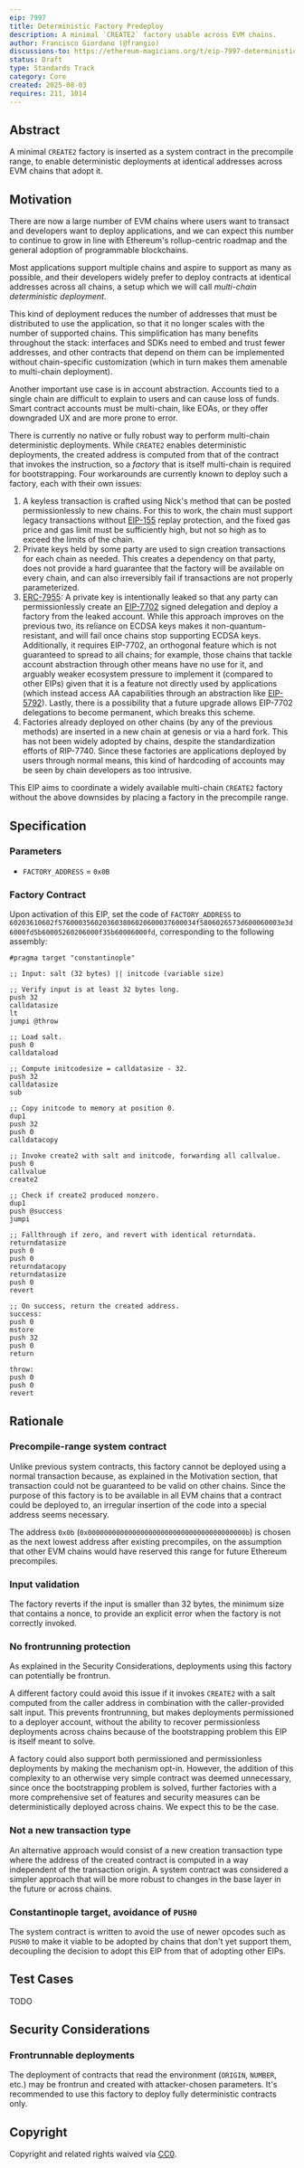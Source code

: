 ```yaml
---
eip: 7997
title: Deterministic Factory Predeploy
description: A minimal `CREATE2` factory usable across EVM chains.
author: Francisco Giordano (@frangio)
discussions-to: https://ethereum-magicians.org/t/eip-7997-deterministic-factory-predeploy/24998
status: Draft
type: Standards Track
category: Core
created: 2025-08-03
requires: 211, 1014
---
```


## Abstract

A minimal `CREATE2` factory is inserted as a system contract in the precompile range, to enable deterministic deployments at identical addresses across EVM chains that adopt it.

## Motivation

There are now a large number of EVM chains where users want to transact and developers want to deploy applications, and we can expect this number to continue to grow in line with Ethereum's rollup-centric roadmap and the general adoption of programmable blockchains.

Most applications support multiple chains and aspire to support as many as possible, and their developers widely prefer to deploy contracts at identical addresses across all chains, a setup which we will call *multi-chain deterministic deployment*.

This kind of deployment reduces the number of addresses that must be distributed to use the application, so that it no longer scales with the number of supported chains. This simplification has many benefits throughout the stack: interfaces and SDKs need to embed and trust fewer addresses, and other contracts that depend on them can be implemented without chain-specific customization (which in turn makes them amenable to multi-chain deployment).

Another important use case is in account abstraction. Accounts tied to a single chain are difficult to explain to users and can cause loss of funds. Smart contract accounts must be multi-chain, like EOAs, or they offer downgraded UX and are more prone to error.

There is currently no native or fully robust way to perform multi-chain deterministic deployments. While `CREATE2` enables deterministic deployments, the created address is computed from that of the contract that invokes the instruction, so a *factory* that is itself multi-chain is required for bootstrapping. Four workarounds are currently known to deploy such a factory, each with their own issues:

1. A keyless transaction is crafted using Nick's method that can be posted permissionlessly to new chains. For this to work, the chain must support legacy transactions without [EIP-155](./eip-155.md) replay protection, and the fixed gas price and gas limit must be sufficiently high, but not so high as to exceed the limits of the chain.
2. Private keys held by some party are used to sign creation transactions for each chain as needed. This creates a dependency on that party, does not provide a hard guarantee that the factory will be available on every chain, and can also irreversibly fail if transactions are not properly parameterized.
3. [ERC-7955](./eip-7955.md): A private key is intentionally leaked so that any party can permissionlessly create an [EIP-7702](./eip-7702.md) signed delegation and deploy a factory from the leaked account. While this approach improves on the previous two, its reliance on ECDSA keys makes it non-quantum-resistant, and will fail once chains stop supporting ECDSA keys. Additionally, it requires EIP-7702, an orthogonal feature which is not guaranteed to spread to all chains; for example, those chains that tackle account abstraction through other means have no use for it, and arguably weaker ecosystem pressure to implement it (compared to other EIPs) given that it is a feature not directly used by applications (which instead access AA capabilities through an abstraction like [EIP-5792](./eip-5792.md)). Lastly, there is a possibility that a future upgrade allows EIP-7702 delegations to become permanent, which breaks this scheme.
4. Factories already deployed on other chains (by any of the previous methods) are inserted in a new chain at genesis or via a hard fork. This has not been widely adopted by chains, despite the standardization efforts of RIP-7740. Since these factories are applications deployed by users through normal means, this kind of hardcoding of accounts may be seen by chain developers as too intrusive.

This EIP aims to coordinate a widely available multi-chain `CREATE2` factory without the above downsides by placing a factory in the precompile range.

## Specification

### Parameters

* `FACTORY_ADDRESS` = `0x0B`

### Factory Contract

Upon activation of this EIP, set the code of `FACTORY_ADDRESS` to `60203610602f5760003560203603806020600037600034f5806026573d600060003e3d6000fd5b60005260206000f35b60006000fd`, corresponding to the following assembly:

```
#pragma target "constantinople"

;; Input: salt (32 bytes) || initcode (variable size)

;; Verify input is at least 32 bytes long.
push 32
calldatasize
lt
jumpi @throw

;; Load salt.
push 0
calldataload

;; Compute initcodesize = calldatasize - 32.
push 32
calldatasize
sub

;; Copy initcode to memory at position 0.
dup1
push 32
push 0
calldatacopy

;; Invoke create2 with salt and initcode, forwarding all callvalue.
push 0
callvalue
create2

;; Check if create2 produced nonzero.
dup1
push @success
jumpi

;; Fallthrough if zero, and revert with identical returndata.
returndatasize
push 0
push 0
returndatacopy
returndatasize
push 0
revert

;; On success, return the created address.
success:
push 0
mstore
push 32
push 0
return

throw:
push 0
push 0
revert
```

## Rationale

### Precompile-range system contract

Unlike previous system contracts, this factory cannot be deployed using a normal transaction because, as explained in the Motivation section, that transaction could not be guaranteed to be valid on other chains. Since the purpose of this factory is to be available in all EVM chains that a contract could be deployed to, an irregular insertion of the code into a special address seems necessary.

The address `0x0b` (`0x000000000000000000000000000000000000000b`) is chosen as the next lowest address after existing precompiles, on the assumption that other EVM chains would have reserved this range for future Ethereum precompiles.

### Input validation

The factory reverts if the input is smaller than 32 bytes, the minimum size that contains a nonce, to provide an explicit error when the factory is not correctly invoked.

### No frontrunning protection

As explained in the Security Considerations, deployments using this factory can potentially be frontrun.

A different factory could avoid this issue if it invokes `CREATE2` with a salt computed from the caller address in combination with the caller-provided salt input. This prevents frontrunning, but makes deployments permissioned to a deployer account, without the ability to recover permissionless deployments across chains because of the bootstrapping problem this EIP is itself meant to solve.

A factory could also support both permissioned and permissionless deployments by making the mechanism opt-in. However, the addition of this complexity to an otherwise very simple contract was deemed unnecessary, since once the bootstrapping problem is solved, further factories with a more comprehensive set of features and security measures can be deterministically deployed across chains. We expect this to be the case.

### Not a new transaction type

An alternative approach would consist of a new creation transaction type where the address of the created contract is computed in a way independent of the transaction origin. A system contract was considered a simpler approach that will be more robust to changes in the base layer in the future or across chains.

### Constantinople target, avoidance of `PUSH0`

The system contract is written to avoid the use of newer opcodes such as `PUSH0` to make it viable to be adopted by chains that don't yet support them, decoupling the decision to adopt this EIP from that of adopting other EIPs.

## Test Cases

TODO

## Security Considerations

### Frontrunnable deployments

The deployment of contracts that read the environment (`ORIGIN`, `NUMBER`, etc.) may be frontrun and created with attacker-chosen parameters. It's recommended to use this factory to deploy fully deterministic contracts only.

## Copyright

Copyright and related rights waived via [CC0](../LICENSE.md).
